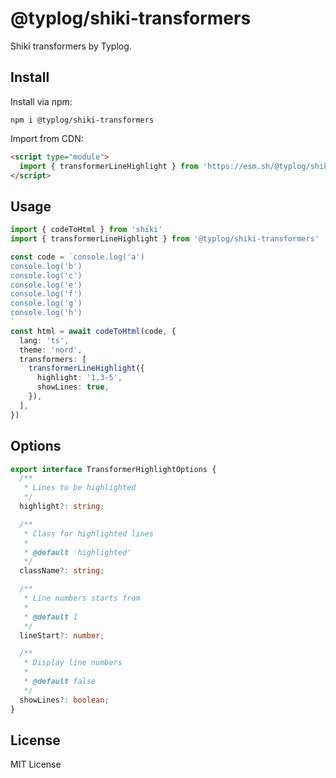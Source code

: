 # @typlog/shiki-transformers

Shiki transformers by Typlog.

## Install

Install via npm:

```
npm i @typlog/shiki-transformers
```

Import from CDN:

```html
<script type="module">
  import { transformerLineHighlight } from 'https://esm.sh/@typlog/shiki-transformers'
</script>
```

## Usage

```ts
import { codeToHtml } from 'shiki'
import { transformerLineHighlight } from '@typlog/shiki-transformers'

const code = `console.log('a')
console.log('b')
console.log('c')
console.log('e')
console.log('f')
console.log('g')
console.log('h')
`
const html = await codeToHtml(code, {
  lang: 'ts',
  theme: 'nord',
  transformers: [
    transformerLineHighlight({
      highlight: '1,3-5',
      showLines: true,
    }),
  ],
})
```

## Options

```ts
export interface TransformerHighlightOptions {
  /**
   * Lines to be highlighted
   */
  highlight?: string;

  /**
   * Class for highlighted lines
   *
   * @default 'highlighted'
   */
  className?: string;

  /**
   * Line numbers starts from
   *
   * @default 1
   */
  lineStart?: number;

  /**
   * Display line numbers
   *
   * @default false
   */
  showLines?: boolean;
}
```

## License

MIT License
